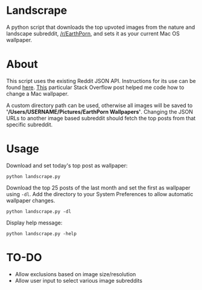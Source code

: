 # Landscrape
A python script that downloads the top upvoted images from the nature and landscape subreddit, [/r/EarthPorn](https://reddit.com/r/EarthPorn), and sets it as your current Mac OS wallpaper.

# About
This script uses the existing Reddit JSON API. Instructions for its use can be found [here](https://github.com/reddit/reddit/wiki/API).
[This](http://stackoverflow.com/questions/431205/how-can-i-programatically-change-the-background-in-mac-os-x) particular Stack Overflow post helped me code how to change a Mac wallpaper.

A custom directory path can be used, otherwise all images will be saved to <b>'/Users/USERNAME/Pictures/EarthPorn Wallpapers'</b>. Changing the JSON URLs to another image based subreddit should fetch the top posts from that specific subreddit.

# Usage
Download and set today's top post as wallpaper:
```
python landscrape.py
```

Download the top 25 posts of the last month and set the first as wallpaper using `-dl`. Add the directory to your System Preferences to allow automatic wallpaper changes.
```
python landscrape.py -dl
```
Display help message:
```
python landscrape.py -help
```
# TO-DO
- Allow exclusions based on image size/resolution
- Allow user input to select various image subreddits
